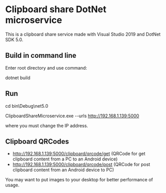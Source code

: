 # Clipboard share DotNet microservice

This is a clipboard share service made with Visual Studio 2019 and DotNet SDK 5.0.

## Build in command line

Enter root directory and use command:

dotnet build

## Run

cd bin\Debug\net5.0

ClipboardShareMicroservice.exe --urls http://192.168.1.139:5000

where you must change the IP address.

## Clipboard QRCodes

- http://192.168.1.139:5000/clipboard/qrcode/get (QRCode for get clipboard content from a PC to an Android device)
- http://192.168.1.139:5000/clipboard/qrcode/post (QRCode for post clipboard content from an Android device to PC)

You may want to put images to your desktop for better performance of usage.